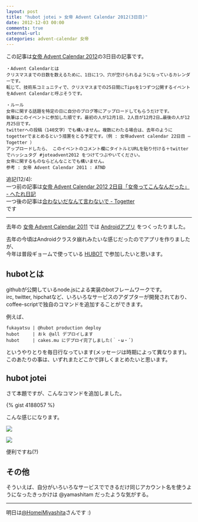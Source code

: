 ```yaml
---
layout: post
title: "hubot jotei > 女帝 Advent Calendar 2012(3日目)"
date: 2012-12-03 00:00
comments: true
external-url:
categories: advent-calendar 女帝
---
```


この記事は[女帝 Advent Calendar 2012](http://atnd.org/events/34298)の3日目の記事です。

```
・Advent Calendarとは
クリスマスまでの日数を数えるために、1日に1つ、穴が空けられるようになっているカレンダーです。
転じて、技術系コミュニティで、クリスマスまでの25日間にTipsを1つずつ公開するイベントをAdvent Calendarと呼ぶそうです。

・ルール
女帝に関する話題を特定の日に自分のブログ等にアップロードしてもらうだけです。
執筆はこのイベントに参加した順です。最初の人が12月1日、2人目が12月2日…最後の人が12月25日です。
twitterへの投稿（140文字）でも構いません。複数にわたる場合は、去年のようにtogetterでまとめるという措置をとる予定です。（例 : 女帝advent calendar 22日目 – Togetter ）
アップロードしたら、 このイベントのコメント欄にタイトルとURLを貼り付ける＋twitterでハッシュタグ #joteadvent2012 をつけてつぶやいてください。
女帝に関するものならどんなことでも構いません。
参考 : 女帝 Advent Calendar 2011 : ATND
```


追記(12/4):  
一つ前の記事は[女帝 Advent Calendar 2012 2日目「女帝ってこんなんだった」 - へたれ日記](http://d.hatena.ne.jp/arc680/20121202/1354374076)  
一つ後の記事は[合わないだなんて言わないで - Togetter](http://togetter.com/li/417761)  
です

---
去年の
[女帝 Advent Calendar 2011](http://atnd.org/events/22939)
では
[Androidアプリ](http://d.hatena.ne.jp/fukayatsu/20111219/1324316844)
をつくったりました。

去年の今頃はAndroidクラスタ崩れみたいな感じだったのでアプリを作りましたが、  
今年は普段ギョームで使っている
[HUBOT](http://hubot.github.com/)
で参加したいと思います。

## hubotとは
githubが公開しているnode.jsによる実装のbotフレームワークです。  
irc, twitter, hipchatなど、いろいろなサービスのアダプターが開発されており、  
coffee-scriptで独自のコマンドを追加することができます。

例えば、
```
fukayatsu | @hubot production deploy
hubot     | おｋ @all デプロイします
hubot     | cakes.mu にデプロイ完了しました(｀・ω・´)
```
というやりとりを毎日行なっています(メッセージは時期によって異なります)。  
このあたりの事は、いずれまたどこかで詳しくまとめたいと思います。


## hubot jotei
さて本題ですが、こんなコマンドを追加しました。


{% gist 4188057 %}

こんな感じになります。

![](https://dl.dropbox.com/u/85825/blog/image/hubot-jotei-img.png)

![](https://dl.dropbox.com/u/85825/blog/image/hubot-jotei-status.png)

便利ですね(?)


## その他
そういえば、自分がいろいろなサービスでできるだけ同じアカウント名を使うようになったきっかけは @yamashitam だったような気がする。





---

明日は[@HomeiMiyashita](http://twitter.com/HomeiMiyashita)さんです :)
